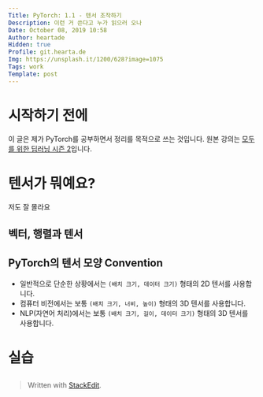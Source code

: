 ```yaml
---
Title: PyTorch: 1.1 - 텐서 조작하기
Description: 이런 거 쓴다고 누가 읽으러 오나
Date: October 08, 2019 10:58
Author: heartade
Hidden: true
Profile: git.hearta.de
Img: https://unsplash.it/1200/628?image=1075
Tags: work
Template: post
---
```

# 시작하기 전에
이 글은 제가 PyTorch를 공부하면서 정리를 목적으로 쓰는 것입니다. 원본 강의는 [모두를 위한 딥러닝 시즌 2](https://deeplearningzerotoall.github.io/season2/)입니다.

# 텐서가 뭐예요?
저도 잘 몰라요
## 벡터, 행렬과 텐서
## PyTorch의 텐서 모양 Convention
* 일반적으로 단순한 상황에서는 `(배치 크기, 데이터 크기)` 형태의 2D 텐서를 사용합니다.
* 컴퓨터 비전에서는 보통 `(배치 크기, 너비, 높이)` 형태의 3D 텐서를 사용합니다.
* NLP(자연어 처리)에서는 보통 `(배치 크기, 길이, 데이터 크기)` 형태의 3D 텐서를 사용합니다.

# 실습
##

> Written with [StackEdit](https://stackedit.io/).
<!--stackedit_data:
eyJoaXN0b3J5IjpbODMxMDEwMDM0LC0xNTkzMDExMDc3LDczMD
k5ODExNl19
-->
